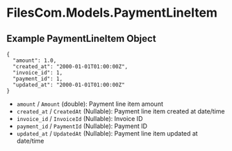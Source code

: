 # FilesCom.Models.PaymentLineItem

## Example PaymentLineItem Object

```
{
  "amount": 1.0,
  "created_at": "2000-01-01T01:00:00Z",
  "invoice_id": 1,
  "payment_id": 1,
  "updated_at": "2000-01-01T01:00:00Z"
}
```

* `amount` / `Amount`  (double): Payment line item amount
* `created_at` / `CreatedAt`  (Nullable<DateTime>): Payment line item created at date/time
* `invoice_id` / `InvoiceId`  (Nullable<Int64>): Invoice ID
* `payment_id` / `PaymentId`  (Nullable<Int64>): Payment ID
* `updated_at` / `UpdatedAt`  (Nullable<DateTime>): Payment line item updated at date/time
